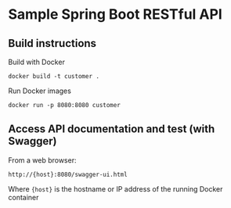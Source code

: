 # Sample Spring Boot RESTful API

## Build instructions

Build with Docker

    docker build -t customer .

Run Docker images

    docker run -p 8080:8080 customer

## Access API documentation and test (with Swagger)

From a web browser:

    http://{host}:8080/swagger-ui.html

Where `{host}` is the hostname or IP address of the running Docker container